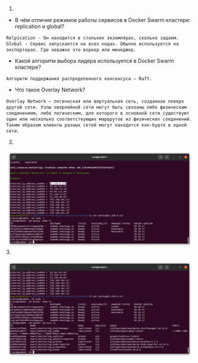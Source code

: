 1.

- В чём отличие режимов работы сервисов в Docker Swarm кластере: replication и global?
```
Relpication - Он находится в стольких экземлярах, сколько задаем.
Global - Сервис запускается на всех нодах. Обычно используется на экспортерах. Где неважно это воркер или менеджер.
```

- Какой алгоритм выбора лидера используется в Docker Swarm кластере?
```
Алгоритм поддержания распределенного консенсуса — Raft.
```

- Что такое Overlay Network?
```
Overlay Network — логическая или виртуальная сеть, созданная поверх другой сети. Узлы оверлейной сети могут быть связаны либо физическим соединением, либо логическим, для которого в основной сети существуют один или несколько соответствующих маршрутов из физических соединений. Таким образом клиенты разных сетей могут находится как-будто в одной сети.
```

2.

<img src="https://github.com/tarsepav/devops-netology/blob/main/src/snap551.png"></img>
3.

<img src="https://github.com/tarsepav/devops-netology/blob/main/src/snap552.png"></img>

